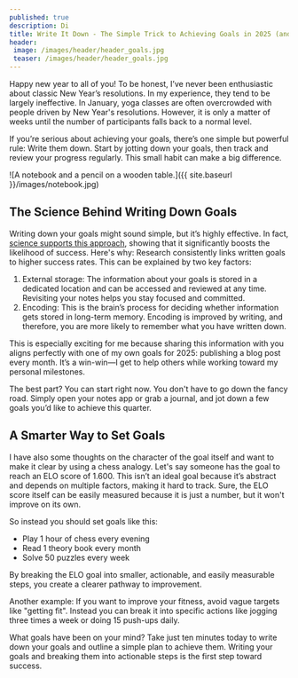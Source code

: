 ```yaml
---
published: true
description: Di
title: Write It Down - The Simple Trick to Achieving Goals in 2025 (and at any other time)
header:
 image: /images/header/header_goals.jpg
 teaser: /images/header/header_goals.jpg
---
```


Happy new year to all of you!
To be honest, I’ve never been enthusiastic about classic New Year’s resolutions.
In my experience, they tend to be largely ineffective. In January, yoga classes are often overcrowded with people driven by New Year's resolutions.
However, it is only a matter of weeks until the number of participants falls back to a normal level.

If you’re serious about achieving your goals, there’s one simple but powerful rule: Write them down.
Start by jotting down your goals, then track and review your progress regularly. This small habit can make a big difference.

![A notebook and a pencil on a wooden table.]({{ site.baseurl }}/images/notebook.jpg)  

## The Science Behind Writing Down Goals

Writing down your goals might sound simple, but it’s highly effective. In fact, [science supports this approach](https://www.forbes.com/sites/markmurphy/2018/04/15/neuroscience-explains-why-you-need-to-write-down-your-goals-if-you-actually-want-to-achieve-them/), showing that it significantly boosts the likelihood of success. Here's why: Research consistently links written goals to higher success rates. This can be explained by two key factors:

1. External storage: The information about your goals is stored in a dedicated location and can be accessed and reviewed at any time. Revisiting your notes helps you stay focused and committed.
2. Encoding: This is the brain’s process for deciding whether information gets stored in long-term memory. Encoding is improved by writing, and therefore, you are more likely to remember what you have written down.

This is especially exciting for me because sharing this information with you aligns perfectly with one of my own goals for 2025: publishing a blog post every month. It’s a win-win—I get to help others while working toward my personal milestones.

The best part? You can start right now. You don't have to go down the fancy road. Simply open your notes app or grab a journal, and jot down a few goals you’d like to achieve this quarter.

## A Smarter Way to Set Goals

I have also some thoughts on the character of the goal itself and want to make it clear by using a chess analogy.
Let's say someone has the goal to reach an ELO score of 1.600. This isn’t an ideal goal because it’s abstract and depends on multiple factors, making it hard to track. Sure, the ELO score itself can be easily measured because it is just a number, but it won't improve on its own.

So instead you should set goals like this:

* Play 1 hour of chess every evening
* Read 1 theory book every month
* Solve 50 puzzles every week

By breaking the ELO goal into smaller, actionable, and easily measurable steps, you create a clearer pathway to improvement.

Another example: If you want to improve your fitness, avoid vague targets like "getting fit". Instead you can break it into specific actions like jogging three times a week or doing 15 push-ups daily.

What goals have been on your mind? Take just ten minutes today to write down your goals and outline a simple plan to achieve them. Writing your goals and breaking them into actionable steps is the first step toward success.

